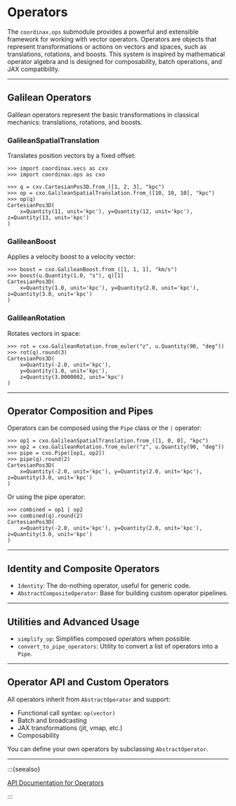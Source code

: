 # Operators

The `coordinax.ops` submodule provides a powerful and extensible framework for
working with vector operators. Operators are objects that represent
transformations or actions on vectors and spaces, such as translations,
rotations, and boosts. This system is inspired by mathematical operator algebra
and is designed for composability, batch operations, and JAX compatibility.

<!-- invisible-code-block: python

import unxt as u
import jax.numpy as jnp

-->

---

## Galilean Operators

Galilean operators represent the basic transformations in classical mechanics:
translations, rotations, and boosts.

### GalileanSpatialTranslation

Translates position vectors by a fixed offset:

```{code-block} python
>>> import coordinax.vecs as cxv
>>> import coordinax.ops as cxo
```

```{code-block} python
>>> q = cxv.CartesianPos3D.from_([1, 2, 3], "kpc")
>>> op = cxo.GalileanSpatialTranslation.from_([10, 10, 10], "kpc")
>>> op(q)
CartesianPos3D(
    x=Quantity(11, unit='kpc'), y=Quantity(12, unit='kpc'), z=Quantity(13, unit='kpc')
)
```

### GalileanBoost

Applies a velocity boost to a velocity vector:

```{code-block} python
>>> boost = cxo.GalileanBoost.from_([1, 1, 1], "km/s")
>>> boost(u.Quantity(1.0, "s"), q)[1]
CartesianPos3D(
    x=Quantity(1.0, unit='kpc'), y=Quantity(2.0, unit='kpc'), z=Quantity(3.0, unit='kpc')
)
```

### GalileanRotation

Rotates vectors in space:

```{code-block} python
>>> rot = cxo.GalileanRotation.from_euler("z", u.Quantity(90, "deg"))
>>> rot(q).round(3)
CartesianPos3D(
    x=Quantity(-2.0, unit='kpc'),
    y=Quantity(1.0, unit='kpc'),
    z=Quantity(3.0000002, unit='kpc')
)
```

---

## Operator Composition and Pipes

Operators can be composed using the `Pipe` class or the `|` operator:

```{code-block} python
>>> op1 = cxo.GalileanSpatialTranslation.from_([1, 0, 0], "kpc")
>>> op2 = cxo.GalileanRotation.from_euler("z", u.Quantity(90, "deg"))
>>> pipe = cxo.Pipe([op1, op2])
>>> pipe(q).round(2)
CartesianPos3D(
    x=Quantity(-2.0, unit='kpc'), y=Quantity(2.0, unit='kpc'), z=Quantity(3.0, unit='kpc')
)
```

Or using the pipe operator:

```{code-block} python
>>> combined = op1 | op2
>>> combined(q).round(2)
CartesianPos3D(
    x=Quantity(-2.0, unit='kpc'), y=Quantity(2.0, unit='kpc'), z=Quantity(3.0, unit='kpc')
)
```

---

## Identity and Composite Operators

- `Identity`: The do-nothing operator, useful for generic code.
- `AbstractCompositeOperator`: Base for building custom operator pipelines.

---

## Utilities and Advanced Usage

- `simplify_op`: Simplifies composed operators when possible.
- `convert_to_pipe_operators`: Utility to convert a list of operators into a
  `Pipe`.

---

## Operator API and Custom Operators

All operators inherit from `AbstractOperator` and support:

- Functional call syntax: `op(vector)`
- Batch and broadcasting
- JAX transformations (jit, vmap, etc.)
- Composability

You can define your own operators by subclassing `AbstractOperator`.

---

:::{seealso}

[API Documentation for Operators](../api/ops.md)

:::
